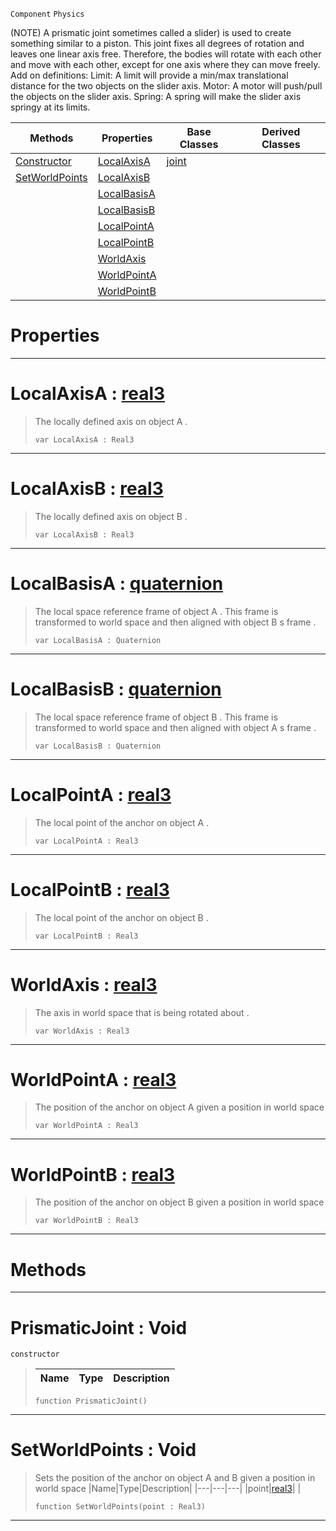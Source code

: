  `Component` `Physics`



(NOTE) A prismatic joint sometimes called a slider) is used to create something similar to a piston. This joint fixes all degrees of rotation and leaves one linear axis free. Therefore, the bodies will rotate with each other and move with each other, except for one axis where they can move freely. Add on definitions: Limit: A limit will provide a min/max translational distance for the two objects on the slider axis. Motor: A motor will push/pull the objects on the slider axis. Spring: A spring will make the slider axis springy at its limits.

|Methods|Properties|Base Classes|Derived Classes|
|---|---|---|---|
|[ Constructor](https://github.com/PlasmaEngine/PlasmaDocs/blob/master/code_reference/class_reference/prismaticjoint.markdown#prismaticjoint-void)|[ LocalAxisA](https://github.com/PlasmaEngine/PlasmaDocs/blob/master/code_reference/class_reference/prismaticjoint.markdown#localaxisa-plasma-engine-d)|[joint](https://github.com/PlasmaEngine/PlasmaDocs/blob/master/code_reference/class_reference/joint.markdown)| |
|[ SetWorldPoints](https://github.com/PlasmaEngine/PlasmaDocs/blob/master/code_reference/class_reference/prismaticjoint.markdown#setworldpoints-void)|[ LocalAxisB](https://github.com/PlasmaEngine/PlasmaDocs/blob/master/code_reference/class_reference/prismaticjoint.markdown#localaxisb-plasma-engine-d)| | |
| |[ LocalBasisA](https://github.com/PlasmaEngine/PlasmaDocs/blob/master/code_reference/class_reference/prismaticjoint.markdown#localbasisa-plasma-engine)| | |
| |[ LocalBasisB](https://github.com/PlasmaEngine/PlasmaDocs/blob/master/code_reference/class_reference/prismaticjoint.markdown#localbasisb-plasma-engine)| | |
| |[ LocalPointA](https://github.com/PlasmaEngine/PlasmaDocs/blob/master/code_reference/class_reference/prismaticjoint.markdown#localpointa-plasma-engine)| | |
| |[ LocalPointB](https://github.com/PlasmaEngine/PlasmaDocs/blob/master/code_reference/class_reference/prismaticjoint.markdown#localpointb-plasma-engine)| | |
| |[ WorldAxis](https://github.com/PlasmaEngine/PlasmaDocs/blob/master/code_reference/class_reference/prismaticjoint.markdown#worldaxis-plasma-engine-do)| | |
| |[ WorldPointA](https://github.com/PlasmaEngine/PlasmaDocs/blob/master/code_reference/class_reference/prismaticjoint.markdown#worldpointa-plasma-engine)| | |
| |[ WorldPointB](https://github.com/PlasmaEngine/PlasmaDocs/blob/master/code_reference/class_reference/prismaticjoint.markdown#worldpointb-plasma-engine)| | |


 #  Properties


---  
 #  LocalAxisA : [real3](https://github.com/PlasmaEngine/PlasmaDocs/blob/master/code_reference/lightning_base_types/real3.markdown)

> The locally defined axis on object A . 
> ``` lang=cpp, name=Lightning
> var LocalAxisA : Real3


---  
 #  LocalAxisB : [real3](https://github.com/PlasmaEngine/PlasmaDocs/blob/master/code_reference/lightning_base_types/real3.markdown)

> The locally defined axis on object B . 
> ``` lang=cpp, name=Lightning
> var LocalAxisB : Real3


---  
 #  LocalBasisA : [quaternion](https://github.com/PlasmaEngine/PlasmaDocs/blob/master/code_reference/lightning_base_types/quaternion.markdown)

> The local space reference frame of object A . This frame is transformed to world space and then aligned with object B s frame . 
> ``` lang=cpp, name=Lightning
> var LocalBasisA : Quaternion


---  
 #  LocalBasisB : [quaternion](https://github.com/PlasmaEngine/PlasmaDocs/blob/master/code_reference/lightning_base_types/quaternion.markdown)

> The local space reference frame of object B . This frame is transformed to world space and then aligned with object A s frame . 
> ``` lang=cpp, name=Lightning
> var LocalBasisB : Quaternion


---  
 #  LocalPointA : [real3](https://github.com/PlasmaEngine/PlasmaDocs/blob/master/code_reference/lightning_base_types/real3.markdown)

> The local point of the anchor on object A . 
> ``` lang=cpp, name=Lightning
> var LocalPointA : Real3


---  
 #  LocalPointB : [real3](https://github.com/PlasmaEngine/PlasmaDocs/blob/master/code_reference/lightning_base_types/real3.markdown)

> The local point of the anchor on object B . 
> ``` lang=cpp, name=Lightning
> var LocalPointB : Real3


---  
 #  WorldAxis : [real3](https://github.com/PlasmaEngine/PlasmaDocs/blob/master/code_reference/lightning_base_types/real3.markdown)

> The axis in world space that is being rotated about . 
> ``` lang=cpp, name=Lightning
> var WorldAxis : Real3


---  
 #  WorldPointA : [real3](https://github.com/PlasmaEngine/PlasmaDocs/blob/master/code_reference/lightning_base_types/real3.markdown)

> The position of the anchor on object A given a position in world space 
> ``` lang=cpp, name=Lightning
> var WorldPointA : Real3


---  
 #  WorldPointB : [real3](https://github.com/PlasmaEngine/PlasmaDocs/blob/master/code_reference/lightning_base_types/real3.markdown)

> The position of the anchor on object B given a position in world space 
> ``` lang=cpp, name=Lightning
> var WorldPointB : Real3


---  
 #  Methods


---  
 #  PrismaticJoint : Void

 `constructor`

> 
> |Name|Type|Description|
> |---|---|---|
> ``` lang=cpp, name=Lightning
> function PrismaticJoint()
> ``` 


---  
 #  SetWorldPoints : Void

> Sets the position of the anchor on object A and B given a position in world space 
> |Name|Type|Description|
> |---|---|---|
> |point|[real3](https://github.com/PlasmaEngine/PlasmaDocs/blob/master/code_reference/lightning_base_types/real3.markdown)| |
> ``` lang=cpp, name=Lightning
> function SetWorldPoints(point : Real3)
> ``` 


---  
 

 